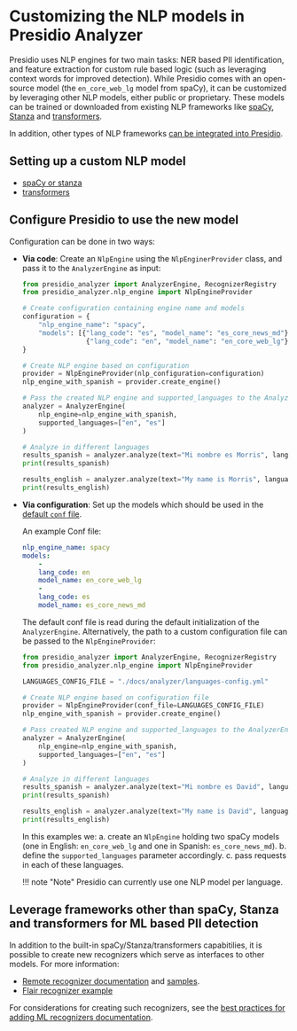 # Customizing the NLP models in Presidio Analyzer

Presidio uses NLP engines for two main tasks: NER based PII identification, 
and feature extraction for custom rule based logic (such as leveraging context words for improved detection).
While Presidio comes with an open-source model (the `en_core_web_lg` model from spaCy), 
it can be customized by leveraging other NLP models, either public or proprietary.
These models can be trained or downloaded from existing NLP frameworks like [spaCy](https://spacy.io/usage/models), 
[Stanza](https://github.com/stanfordnlp/stanza) and 
[transformers](https://github.com/huggingface/transformers).

In addition, other types of NLP frameworks [can be integrated into Presidio](developing_recognizers.md#machine-learning-ml-based-or-rule-based).

## Setting up a custom NLP model

- [spaCy or stanza](nlp_engines/spacy_stanza.md)
- [transformers](nlp_engines/transformers.md)

## Configure Presidio to use the new model

Configuration can be done in two ways:

- **Via code**: Create an `NlpEngine` using the `NlpEnginerProvider` class, and pass it to the `AnalyzerEngine` as input:

    ```python
    from presidio_analyzer import AnalyzerEngine, RecognizerRegistry
    from presidio_analyzer.nlp_engine import NlpEngineProvider

    # Create configuration containing engine name and models
    configuration = {
        "nlp_engine_name": "spacy",
        "models": [{"lang_code": "es", "model_name": "es_core_news_md"},
                    {"lang_code": "en", "model_name": "en_core_web_lg"}],
    }

    # Create NLP engine based on configuration
    provider = NlpEngineProvider(nlp_configuration=configuration)
    nlp_engine_with_spanish = provider.create_engine()

    # Pass the created NLP engine and supported_languages to the AnalyzerEngine
    analyzer = AnalyzerEngine(
        nlp_engine=nlp_engine_with_spanish, 
        supported_languages=["en", "es"]
    )

    # Analyze in different languages
    results_spanish = analyzer.analyze(text="Mi nombre es Morris", language="es")
    print(results_spanish)

    results_english = analyzer.analyze(text="My name is Morris", language="en")
    print(results_english)
    ```

- **Via configuration**: Set up the models which should be used in the [default `conf` file](https://github.com/microsoft/presidio/blob/main/presidio-analyzer/conf/default.yaml).

    An example Conf file:

    ```yaml
    nlp_engine_name: spacy
    models:
        -
        lang_code: en
        model_name: en_core_web_lg
        -
        lang_code: es
        model_name: es_core_news_md 
    ```

    The default conf file is read during the default initialization of the `AnalyzerEngine`. Alternatively, the path to a custom configuration file can be passed to the `NlpEngineProvider`:

    ```python
    from presidio_analyzer import AnalyzerEngine, RecognizerRegistry
    from presidio_analyzer.nlp_engine import NlpEngineProvider

    LANGUAGES_CONFIG_FILE = "./docs/analyzer/languages-config.yml"

    # Create NLP engine based on configuration file
    provider = NlpEngineProvider(conf_file=LANGUAGES_CONFIG_FILE)
    nlp_engine_with_spanish = provider.create_engine()

    # Pass created NLP engine and supported_languages to the AnalyzerEngine
    analyzer = AnalyzerEngine(
        nlp_engine=nlp_engine_with_spanish, 
        supported_languages=["en", "es"]
    )

    # Analyze in different languages
    results_spanish = analyzer.analyze(text="Mi nombre es David", language="es")
    print(results_spanish)

    results_english = analyzer.analyze(text="My name is David", language="en")
    print(results_english)
    ```

    In this examples we:
        a. create an `NlpEngine` holding two spaCy models (one in English: `en_core_web_lg` and one in Spanish: `es_core_news_md`).
        b. define the `supported_languages` parameter accordingly.
        c. pass requests in each of these languages.

    !!! note "Note"
        Presidio can currently use one NLP model per language.

## Leverage frameworks other than spaCy, Stanza and transformers for ML based PII detection

In addition to the built-in spaCy/Stanza/transformers capabitilies, it is possible to create new recognizers which serve as interfaces to other models.
For more information:
- [Remote recognizer documentation](adding_recognizers.md#creating-a-remote-recognizer) and [samples](../samples/python/integrating_with_external_services.ipynb).
- [Flair recognizer example](../samples/python/flair_recognizer.py)

For considerations for creating such recognizers, see the [best practices for adding ML recognizers documentation](developing_recognizers.md#machine-learning--ml--based-or-rule-based).
